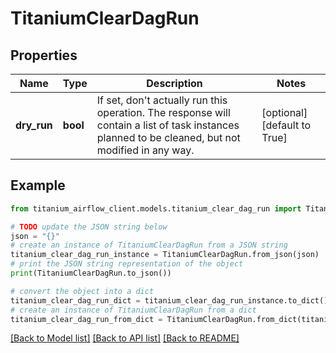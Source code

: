 # TitaniumClearDagRun


## Properties

Name | Type | Description | Notes
------------ | ------------- | ------------- | -------------
**dry_run** | **bool** | If set, don&#39;t actually run this operation. The response will contain a list of task instances planned to be cleaned, but not modified in any way.  | [optional] [default to True]

## Example

```python
from titanium_airflow_client.models.titanium_clear_dag_run import TitaniumClearDagRun

# TODO update the JSON string below
json = "{}"
# create an instance of TitaniumClearDagRun from a JSON string
titanium_clear_dag_run_instance = TitaniumClearDagRun.from_json(json)
# print the JSON string representation of the object
print(TitaniumClearDagRun.to_json())

# convert the object into a dict
titanium_clear_dag_run_dict = titanium_clear_dag_run_instance.to_dict()
# create an instance of TitaniumClearDagRun from a dict
titanium_clear_dag_run_from_dict = TitaniumClearDagRun.from_dict(titanium_clear_dag_run_dict)
```
[[Back to Model list]](../README.md#documentation-for-models) [[Back to API list]](../README.md#documentation-for-api-endpoints) [[Back to README]](../README.md)


